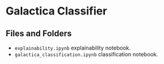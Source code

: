# Galactica Classifier
## Files and Folders
- `explainability.ipynb` explainability notebook.
- `galactica_classification.ipynb` classification notebook.
